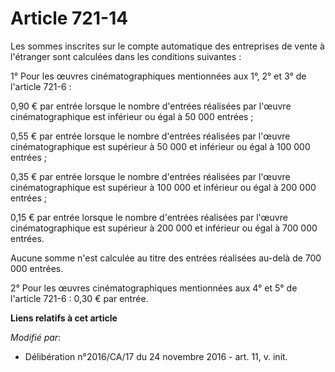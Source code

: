 # Article 721-14

Les sommes inscrites sur le compte automatique des entreprises de vente à l'étranger sont calculées dans les conditions
suivantes :

1° Pour les œuvres cinématographiques mentionnées aux 1°, 2° et 3° de l'article 721-6 :

0,90 € par entrée lorsque le nombre d'entrées réalisées par l'œuvre cinématographique est inférieur ou égal à 50 000
entrées ;

0,55 € par entrée lorsque le nombre d'entrées réalisées par l'œuvre cinématographique est supérieur à 50 000 et inférieur ou
égal à 100 000 entrées ;

0,35 € par entrée lorsque le nombre d'entrées réalisées par l'œuvre cinématographique est supérieur à 100 000 et inférieur ou
égal à 200 000 entrées ;

0,15 € par entrée lorsque le nombre d'entrées réalisées par l'œuvre cinématographique est supérieur à 200 000 et inférieur ou
égal à 700 000 entrées.

Aucune somme n'est calculée au titre des entrées réalisées au-delà de 700 000 entrées.

2° Pour les œuvres cinématographiques mentionnées aux 4° et 5° de l'article 721-6 : 0,30 € par entrée.

**Liens relatifs à cet article**

_Modifié par_:

  - Délibération n°2016/CA/17 du 24 novembre 2016 - art. 11, v. init.
